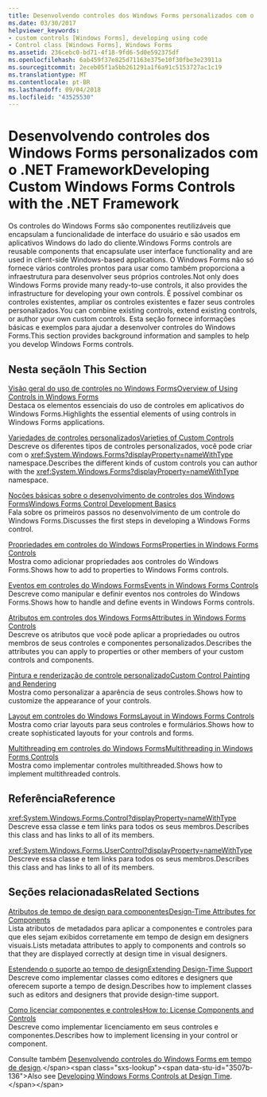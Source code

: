 ```yaml
---
title: Desenvolvendo controles dos Windows Forms personalizados com o .NET Framework
ms.date: 03/30/2017
helpviewer_keywords:
- custom controls [Windows Forms], developing using code
- Control class [Windows Forms], Windows Forms
ms.assetid: 236cebc0-bd71-4f18-9fd6-5d0e592375df
ms.openlocfilehash: 6ab459f37e825d71163e375e10f30fbe3e23911a
ms.sourcegitcommit: 2eceb05f1a5bb261291a1f6a91c5153727ac1c19
ms.translationtype: MT
ms.contentlocale: pt-BR
ms.lasthandoff: 09/04/2018
ms.locfileid: "43525530"
---
```

# <a name="developing-custom-windows-forms-controls-with-the-net-framework"></a><span data-ttu-id="3507b-102">Desenvolvendo controles dos Windows Forms personalizados com o .NET Framework</span><span class="sxs-lookup"><span data-stu-id="3507b-102">Developing Custom Windows Forms Controls with the .NET Framework</span></span>
<span data-ttu-id="3507b-103">Os controles do Windows Forms são componentes reutilizáveis que encapsulam a funcionalidade de interface do usuário e são usados em aplicativos Windows do lado do cliente.</span><span class="sxs-lookup"><span data-stu-id="3507b-103">Windows Forms controls are reusable components that encapsulate user interface functionality and are used in client-side Windows-based applications.</span></span> <span data-ttu-id="3507b-104">O Windows Forms não só fornece vários controles prontos para usar como também proporciona a infraestrutura para desenvolver seus próprios controles.</span><span class="sxs-lookup"><span data-stu-id="3507b-104">Not only does Windows Forms provide many ready-to-use controls, it also provides the infrastructure for developing your own controls.</span></span> <span data-ttu-id="3507b-105">É possível combinar os controles existentes, ampliar os controles existentes e fazer seus controles personalizados.</span><span class="sxs-lookup"><span data-stu-id="3507b-105">You can combine existing controls, extend existing controls, or author your own custom controls.</span></span> <span data-ttu-id="3507b-106">Esta seção fornece informações básicas e exemplos para ajudar a desenvolver controles do Windows Forms.</span><span class="sxs-lookup"><span data-stu-id="3507b-106">This section provides background information and samples to help you develop Windows Forms controls.</span></span>  
  
## <a name="in-this-section"></a><span data-ttu-id="3507b-107">Nesta seção</span><span class="sxs-lookup"><span data-stu-id="3507b-107">In This Section</span></span>  
 [<span data-ttu-id="3507b-108">Visão geral do uso de controles no Windows Forms</span><span class="sxs-lookup"><span data-stu-id="3507b-108">Overview of Using Controls in Windows Forms</span></span>](../../../../docs/framework/winforms/controls/overview-of-using-controls-in-windows-forms.md)  
 <span data-ttu-id="3507b-109">Destaca os elementos essenciais do uso de controles em aplicativos do Windows Forms.</span><span class="sxs-lookup"><span data-stu-id="3507b-109">Highlights the essential elements of using controls in Windows Forms applications.</span></span>  
  
 [<span data-ttu-id="3507b-110">Variedades de controles personalizados</span><span class="sxs-lookup"><span data-stu-id="3507b-110">Varieties of Custom Controls</span></span>](../../../../docs/framework/winforms/controls/varieties-of-custom-controls.md)  
 <span data-ttu-id="3507b-111">Descreve os diferentes tipos de controles personalizados, você pode criar com o <xref:System.Windows.Forms?displayProperty=nameWithType> namespace.</span><span class="sxs-lookup"><span data-stu-id="3507b-111">Describes the different kinds of custom controls you can author with the <xref:System.Windows.Forms?displayProperty=nameWithType> namespace.</span></span>  
  
 [<span data-ttu-id="3507b-112">Noções básicas sobre o desenvolvimento de controles dos Windows Forms</span><span class="sxs-lookup"><span data-stu-id="3507b-112">Windows Forms Control Development Basics</span></span>](../../../../docs/framework/winforms/controls/windows-forms-control-development-basics.md)  
 <span data-ttu-id="3507b-113">Fala sobre os primeiros passos no desenvolvimento de um controle do Windows Forms.</span><span class="sxs-lookup"><span data-stu-id="3507b-113">Discusses the first steps in developing a Windows Forms control.</span></span>  
  
 [<span data-ttu-id="3507b-114">Propriedades em controles do Windows Forms</span><span class="sxs-lookup"><span data-stu-id="3507b-114">Properties in Windows Forms Controls</span></span>](../../../../docs/framework/winforms/controls/properties-in-windows-forms-controls.md)  
 <span data-ttu-id="3507b-115">Mostra como adicionar propriedades aos controles do Windows Forms.</span><span class="sxs-lookup"><span data-stu-id="3507b-115">Shows how to add to properties to Windows Forms controls.</span></span>  
  
 [<span data-ttu-id="3507b-116">Eventos em controles do Windows Forms</span><span class="sxs-lookup"><span data-stu-id="3507b-116">Events in Windows Forms Controls</span></span>](../../../../docs/framework/winforms/controls/events-in-windows-forms-controls.md)  
 <span data-ttu-id="3507b-117">Descreve como manipular e definir eventos nos controles do Windows Forms.</span><span class="sxs-lookup"><span data-stu-id="3507b-117">Shows how to handle and define events in Windows Forms controls.</span></span>  
  
 [<span data-ttu-id="3507b-118">Atributos em controles dos Windows Forms</span><span class="sxs-lookup"><span data-stu-id="3507b-118">Attributes in Windows Forms Controls</span></span>](../../../../docs/framework/winforms/controls/attributes-in-windows-forms-controls.md)  
 <span data-ttu-id="3507b-119">Descreve os atributos que você pode aplicar a propriedades ou outros membros de seus controles e componentes personalizados.</span><span class="sxs-lookup"><span data-stu-id="3507b-119">Describes the attributes you can apply to properties or other members of your custom controls and components.</span></span>  
  
 [<span data-ttu-id="3507b-120">Pintura e renderização de controle personalizado</span><span class="sxs-lookup"><span data-stu-id="3507b-120">Custom Control Painting and Rendering</span></span>](../../../../docs/framework/winforms/controls/custom-control-painting-and-rendering.md)  
 <span data-ttu-id="3507b-121">Mostra como personalizar a aparência de seus controles.</span><span class="sxs-lookup"><span data-stu-id="3507b-121">Shows how to customize the appearance of your controls.</span></span>  
  
 [<span data-ttu-id="3507b-122">Layout em controles do Windows Forms</span><span class="sxs-lookup"><span data-stu-id="3507b-122">Layout in Windows Forms Controls</span></span>](../../../../docs/framework/winforms/controls/layout-in-windows-forms-controls.md)  
 <span data-ttu-id="3507b-123">Mostra como criar layouts para seus controles e formulários.</span><span class="sxs-lookup"><span data-stu-id="3507b-123">Shows how to create sophisticated layouts for your controls and forms.</span></span>  
  
 [<span data-ttu-id="3507b-124">Multithreading em controles do Windows Forms</span><span class="sxs-lookup"><span data-stu-id="3507b-124">Multithreading in Windows Forms Controls</span></span>](../../../../docs/framework/winforms/controls/multithreading-in-windows-forms-controls.md)  
 <span data-ttu-id="3507b-125">Mostra como implementar controles multithreaded.</span><span class="sxs-lookup"><span data-stu-id="3507b-125">Shows how to implement multithreaded controls.</span></span>  
  
## <a name="reference"></a><span data-ttu-id="3507b-126">Referência</span><span class="sxs-lookup"><span data-stu-id="3507b-126">Reference</span></span>  
 <xref:System.Windows.Forms.Control?displayProperty=nameWithType>  
 <span data-ttu-id="3507b-127">Descreve essa classe e tem links para todos os seus membros.</span><span class="sxs-lookup"><span data-stu-id="3507b-127">Describes this class and has links to all of its members.</span></span>  
  
 <xref:System.Windows.Forms.UserControl?displayProperty=nameWithType>  
 <span data-ttu-id="3507b-128">Descreve essa classe e tem links para todos os seus membros.</span><span class="sxs-lookup"><span data-stu-id="3507b-128">Describes this class and has links to all of its members.</span></span>  
  
## <a name="related-sections"></a><span data-ttu-id="3507b-129">Seções relacionadas</span><span class="sxs-lookup"><span data-stu-id="3507b-129">Related Sections</span></span>  
 [<span data-ttu-id="3507b-130">Atributos de tempo de design para componentes</span><span class="sxs-lookup"><span data-stu-id="3507b-130">Design-Time Attributes for Components</span></span>](https://msdn.microsoft.com/library/12050fe3-9327-4509-9e21-4ee2494b95c3)  
 <span data-ttu-id="3507b-131">Lista atributos de metadados para aplicar a componentes e controles para que eles sejam exibidos corretamente em tempo de design em designers visuais.</span><span class="sxs-lookup"><span data-stu-id="3507b-131">Lists metadata attributes to apply to components and controls so that they are displayed correctly at design time in visual designers.</span></span>  
  
 [<span data-ttu-id="3507b-132">Estendendo o suporte ao tempo de design</span><span class="sxs-lookup"><span data-stu-id="3507b-132">Extending Design-Time Support</span></span>](https://msdn.microsoft.com/library/d6ac8a6a-42fd-4bc8-bf33-b212811297e2)  
 <span data-ttu-id="3507b-133">Descreve como implementar classes como editores e designers que oferecem suporte a tempo de design.</span><span class="sxs-lookup"><span data-stu-id="3507b-133">Describes how to implement classes such as editors and designers that provide design-time support.</span></span>  
  
 [<span data-ttu-id="3507b-134">Como licenciar componentes e controles</span><span class="sxs-lookup"><span data-stu-id="3507b-134">How to: License Components and Controls</span></span>](https://msdn.microsoft.com/library/8e66c1ed-a445-4b26-8185-990b6e2bbd57)  
 <span data-ttu-id="3507b-135">Descreve como implementar licenciamento em seus controles e componentes.</span><span class="sxs-lookup"><span data-stu-id="3507b-135">Describes how to implement licensing in your control or component.</span></span>  
  
 <span data-ttu-id="3507b-136">Consulte também [Desenvolvendo controles do Windows Forms em tempo de design](https://msdn.microsoft.com/library/w29y3h59\(v=vs.110\)).</span><span class="sxs-lookup"><span data-stu-id="3507b-136">Also see [Developing Windows Forms Controls at Design Time](https://msdn.microsoft.com/library/w29y3h59\(v=vs.110\)).</span></span>
